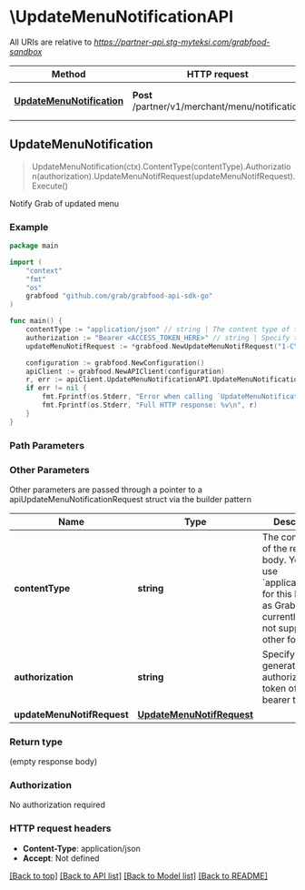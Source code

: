 # \UpdateMenuNotificationAPI

All URIs are relative to *https://partner-api.stg-myteksi.com/grabfood-sandbox*

Method | HTTP request | Description
------------- | ------------- | -------------
[**UpdateMenuNotification**](UpdateMenuNotificationAPI.md#UpdateMenuNotification) | **Post** /partner/v1/merchant/menu/notification | Notify Grab of updated menu



## UpdateMenuNotification

> UpdateMenuNotification(ctx).ContentType(contentType).Authorization(authorization).UpdateMenuNotifRequest(updateMenuNotifRequest).Execute()

Notify Grab of updated menu

### Example

```go
package main

import (
	"context"
	"fmt"
	"os"
	grabfood "github.com/grab/grabfood-api-sdk-go"
)

func main() {
	contentType := "application/json" // string | The content type of the request body. You must use `application/json` for this header as GrabFood API currently does not support other formats.
	authorization := "Bearer <ACCESS_TOKEN_HERE>" // string | Specify the generated authorization token of the bearer type.
	updateMenuNotifRequest := *grabfood.NewUpdateMenuNotifRequest("1-CYNGRUNGSBCCC") // UpdateMenuNotifRequest | 

	configuration := grabfood.NewConfiguration()
	apiClient := grabfood.NewAPIClient(configuration)
	r, err := apiClient.UpdateMenuNotificationAPI.UpdateMenuNotification(context.Background()).ContentType(contentType).Authorization(authorization).UpdateMenuNotifRequest(updateMenuNotifRequest).Execute()
	if err != nil {
		fmt.Fprintf(os.Stderr, "Error when calling `UpdateMenuNotificationAPI.UpdateMenuNotification``: %v\n", err)
		fmt.Fprintf(os.Stderr, "Full HTTP response: %v\n", r)
	}
}
```

### Path Parameters



### Other Parameters

Other parameters are passed through a pointer to a apiUpdateMenuNotificationRequest struct via the builder pattern


Name | Type | Description  | Notes
------------- | ------------- | ------------- | -------------
 **contentType** | **string** | The content type of the request body. You must use &#x60;application/json&#x60; for this header as GrabFood API currently does not support other formats. | 
 **authorization** | **string** | Specify the generated authorization token of the bearer type. | 
 **updateMenuNotifRequest** | [**UpdateMenuNotifRequest**](UpdateMenuNotifRequest.md) |  | 

### Return type

 (empty response body)

### Authorization

No authorization required

### HTTP request headers

- **Content-Type**: application/json
- **Accept**: Not defined

[[Back to top]](#) [[Back to API list]](../README.md#documentation-for-api-endpoints)
[[Back to Model list]](../README.md#documentation-for-models)
[[Back to README]](../README.md)

